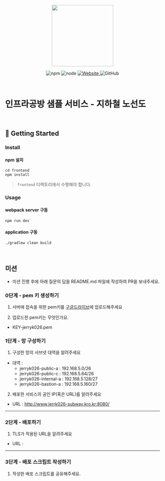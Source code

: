 <p align="center">
    <img width="200px;" src="https://raw.githubusercontent.com/woowacourse/atdd-subway-admin-frontend/master/images/main_logo.png"/>
</p>
<p align="center">
  <img alt="npm" src="https://img.shields.io/badge/npm-%3E%3D%205.5.0-blue">
  <img alt="node" src="https://img.shields.io/badge/node-%3E%3D%209.3.0-blue">
  <a href="https://edu.nextstep.camp/c/R89PYi5H" alt="nextstep atdd">
    <img alt="Website" src="https://img.shields.io/website?url=https%3A%2F%2Fedu.nextstep.camp%2Fc%2FR89PYi5H">
  </a>
  <img alt="GitHub" src="https://img.shields.io/github/license/next-step/atdd-subway-service">
</p>

<br>

# 인프라공방 샘플 서비스 - 지하철 노선도

<br>

## 🚀 Getting Started

### Install

#### npm 설치

```
cd frontend
npm install
```

> `frontend` 디렉토리에서 수행해야 합니다.

### Usage

#### webpack server 구동

```
npm run dev
```

#### application 구동

```
./gradlew clean build
```

<br>

## 미션

- 미션 진행 후에 아래 질문의 답을 README.md 파일에 작성하여 PR을 보내주세요.

### 0단계 - pem 키 생성하기

1. 서버에 접속을 위한 pem키를 [구글드라이브](https://drive.google.com/drive/folders/1dZiCUwNeH1LMglp8dyTqqsL1b2yBnzd1?usp=sharing)에 업로드해주세요

2. 업로드한 pem키는 무엇인가요.

- KEY-jerryk026.pem

### 1단계 - 망 구성하기

1. 구성한 망의 서브넷 대역을 알려주세요

- 대역 :
  - jerryk026-public-a : 192.168.5.0/26
  - jerryk026-public-c : 192.168.5.64/26
  - jerryk026-internal-a : 192.168.5.128/27
  - jerryk026-bastion-a : 192.168.5.160/27

2. 배포한 서비스의 공인 IP(혹은 URL)를 알려주세요

- URL : http://www.jerrk026-subway.kro.kr:8080/

---

### 2단계 - 배포하기

1. TLS가 적용된 URL을 알려주세요

- URL :

---

### 3단계 - 배포 스크립트 작성하기

1. 작성한 배포 스크립트를 공유해주세요.
